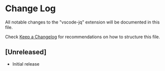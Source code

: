 # Change Log
All notable changes to the "vscode-jq" extension will be documented in this file.

Check [Keep a Changelog](http://keepachangelog.com/) for recommendations on how to structure this file.

## [Unreleased]
- Initial release